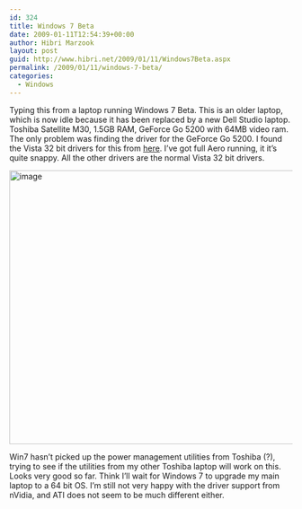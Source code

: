 ```yaml
---
id: 324
title: Windows 7 Beta
date: 2009-01-11T12:54:39+00:00
author: Hibri Marzook
layout: post
guid: http://www.hibri.net/2009/01/11/Windows7Beta.aspx
permalink: /2009/01/11/windows-7-beta/
categories:
  - Windows
---
```

Typing this from a laptop running Windows 7 Beta. This is an older laptop, which is now idle because it has been replaced by a new Dell Studio laptop. Toshiba Satellite M30, 1.5GB RAM, GeForce Go 5200 with 64MB video ram. The only problem was finding the driver for the GeForce Go 5200. I found the Vista 32 bit drivers for this from [here](http://downloads.guru3d.com/download.php?det=1530 "GeForceGo 5200 32bit drivers for vista"). I’ve got full Aero running, it it’s quite snappy. All the other drivers are the normal Vista 32 bit drivers.

[<img style="border-right-width: 0px; display: inline; border-top-width: 0px; border-bottom-width: 0px; border-left-width: 0px" title="image" border="0" alt="image" src="http://www.hibri.net/content/binary/WindowsLiveWriter/Windows7Beta_B584/image_thumb.png" width="621" height="488" />](http://www.hibri.net/content/binary/WindowsLiveWriter/Windows7Beta_B584/image_2.png) 

Win7 hasn’t picked up the power management utilities from Toshiba (?), trying to see if the utilities from my other Toshiba laptop will work on this. Looks very good so far. Think I’ll wait for Windows 7 to upgrade my main laptop to a 64 bit OS. I’m still not very happy with the driver support from nVidia, and ATI does not seem to be much different either.